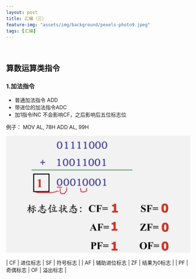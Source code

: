 ```yaml
---
layout: post
title: 汇编（三）
feature-img: "assets/img/background/pexels-photo9.jpeg"
tags: [汇编]
---
```


<br>

## 算数运算类指令

### 1.加法指令

* 普通加法指令 ADD
* 带进位的加法指令ADC 
* 加1指令INC 不会影响CF，之后影响后五位标志位 

例子：
MOV AL, 78H
ADD AL, 99H

![](media/15427212390242.jpg)

> 

| CF | 进位标志 | SF | 符号标志 |
| AF | 辅助进位标志 | ZF | 结果为0标志 |
| PF | 奇偶标志 | OF | 溢出标志 |

